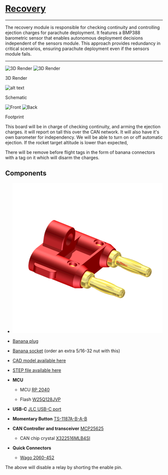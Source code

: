 # [Recovery](https://github.com/sonicavionics/4in-recovery/)

---

The recovery module is responsible for checking continuity and controlling ejection charges for parachute deployment. It features a BMP388 barometric sensor that enables autonomous deployment decisions independent of the sensors module. This approach provides redundancy in critical scenarios, ensuring parachute deployment even if the sensors module fails.

---

<div class="image-row">
    <img src="https://raw.githubusercontent.com/sonicavionics/4in-recovery/refs/heads/main/images/board.front.png" alt="3D Render">
    <img src="https://raw.githubusercontent.com/sonicavionics/4in-recovery/refs/heads/main/images/board.back.png" alt="3D Render">
</div>
<p class="image-caption">3D Render</p>

![alt text](https://raw.githubusercontent.com/sonicavionics/4in-recovery/refs/heads/main/images/sch.svg)
<p class="image-caption">Schematic</p>


<div class="image-row">
    <img src="https://raw.githubusercontent.com/sonicavionics/4in-recovery/refs/heads/main/images/pcbf.svg" alt="Front">
    <img src="https://raw.githubusercontent.com/sonicavionics/4in-recovery/refs/heads/main/images/pcbb.svg" alt="Back">
</div>
<p class="image-caption">Footprint</p>

This board will be in charge of checking continuity, and arming the ejection charges. it will report on tall this over the CAN network. It will also have it's own barometer for independency. We will be able to turn on or off automatic ejection. If the rocket target altitude is lower than expected, 

There will be remove before flight tags in the form of banana connectors with a tag on it which will disarm the charges.

## Components

- ![Banana connector image](recovery/dualbanana.png)
- [Banana plug](https://www.digikey.ca/en/products/detail/mueller-electric-co/BU-PMDP-S-2/4073757)
- [Banana socket](https://www.digikey.ca/en/products/detail/pomona-electronics/2269-0/736335?s=N4IgjCBcoEwJxVAYygMwIYBsDOBTANCAPZQDaIAzACwBsVcA7CALqEAOALlCAMocBOASwB2AcxABfQmAAcFRCBSQMOAsTKUwDGTpbsukXgJHipIALQ0FSgQFc1JSORgsJZl05AAhAIIA5fx8AAgApHwBhAGk9EABWBTYoMHZEyBhYtyA) (order an extra 5/16-32 nut with this)
- [CAD model available here](https://www.3dcontentcentral.com/secure/download-model.aspx?catalogid=171&id=587137)
- [STEP file available here](https://www.3dcontentcentral.com/download-model.aspx?catalogid=171&id=626290)

- **MCU**

    - MCU [RP 2040](https://www.raspberrypi.com/products/rp2040/)

    - Flash [W25Q128JVP](https://www.winbond.com/hq/product/code-storage-flash-memory/serial-nor-flash/?__locale=en&partNo=W25Q128JV)

- **USB-C** [JLC USB-C port](https://jlcpcb.com/partdetail/ShouHan-TYPE_C_16PIN_2MD_073/C2765186)

- **Momentary Button** [TS-1187A-B-A-B](https://jlcpcb.com/partdetail/XkbConnectivity-TS_1187A_B_AB/C318884)

- **CAN Controller and transceiver** [MCP25625](https://jlcpcb.com/partdetail/MicrochipTech-MCP25625T_EML/C191253)

    - CAN chip crystal [X322516MLB4SI](https://www.lcsc.com/datasheet/lcsc_datasheet_2403291504_YXC-Crystal-Oscillators-X322516MLB4SI_C13738.pdf)

- **Quick Connectors** 
    - [Wago 2060-452](https://jlcpcb.com/partdetail/Wago-2060_452_998404/C2765055)


The above will disable a relay by shorting the enable pin.

